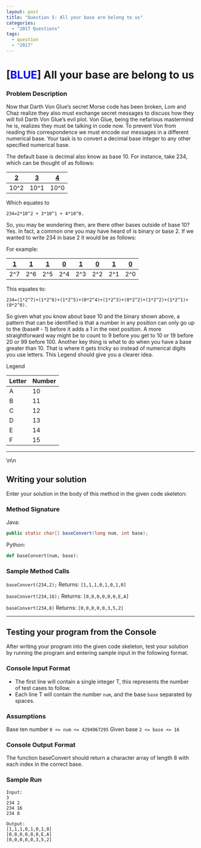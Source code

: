 ```yaml
---
layout: post
title: "Question 5: All your base are belong to us"
categories:
  - "2017 Questions"
tags:
  - question
  - "2017"
---
```


# [<t style="Color: Blue;">BLUE</t>] All your base are belong to us

### Problem Description

Now that Darth Von Glue’s secret Morse code has been broken, Lom and Chaz realize they also must exchange secret messages to discuss how they will foil Darth Von Glue’s evil plot. Von Glue, being the nefarious mastermind he is, realizes they must be talking in code now. To prevent Von from reading this correspondence we must encode our messages in a different numerical base. Your task is to convert a decimal base integer to any other specified numerical base.

The default base is decimal also know as base 10. For instance, take 234, which can be thought of as follows:

| <u>2</u> | <u>3</u> | <u>4</u> |
| -------- | -------- | -------- |
| 10^2     | 10^1     | 10^0     |

Which equates to

```Text
234=2*10^2 + 3*10^1 + 4*10^0.
```

So, you may be wondering then, are there other bases outside of base 10? Yes.  In fact, a common one you may have heard of is binary or base 2. If we wanted to write 234 in base 2 it would be as follows:

For example:

| <u>1</u> | <u>1</u> | <u>1</u> | <u>0</u> | <u>1</u> | <u>0</u> | <u>1</u> | <u>0</u> |
| -------- | -------- | -------- | -------- | -------- | -------- | -------- | -------- |
| 2^7      | 2^6      | 2^5      | 2^4      | 2^3      | 2^2      | 2^1      | 2^0      |

This equates to:

```Text
234=(1*2^7)+(1*2^6)+(1*2^5)+(0*2^4)+(1*2^3)+(0*2^2)+(1*2^2)+(1*2^1)+(0*2^0).
```

So given what you know about base 10 and the binary shown above, a pattern that can be identified is that a number in any position can only go up to the (base# - 1) before it adds a 1 in the next position. A more straightforward way might be to count to 9 before you get to 10 or 19 before 20 or 99 before 100. Another key thing is what to do when you have a base greater than 10. That is where it gets tricky so instead of numerical digits you use letters. This Legend should give you a clearer idea.

Legend

| Letter | Number |
| ------ | ------ |
| A      | 10     |
| B      | 11     |
| C      | 12     |
| D      | 13     |
| E      | 14     |
| F      | 15     |

* * *

<p style="page-break-after:always;"></p>\n\n

## Writing your solution

Enter your solution in the body of this method in the given code skeleton:

### Method Signature

Java:

```Java
public static char[] baseConvert(long num, int base);
```

Python:

```Python
def baseConvert(num, base):
```

### Sample Method Calls

`baseConvert(234,2);`
Returns: `[1,1,1,0,1,0,1,0]`

`baseConvert(234,16);`
Returns: `[0,0,0,0,0,0,E,A]`

`baseConvert(234,8)`
Returns: `[0,0,0,0,0,3,5,2]`

* * *

## Testing your program from the Console

After writing your program into the given code skeleton, test your solution by running the program and entering sample input in the following format.

### Console Input Format

-   The first line will contain a single integer T, this represents the number of test cases to follow.
-   Each line T will contain the number `num`, and the base `base` separated by spaces.

### Assumptions

Base ten number `0 <= num <= 4294967295`
Given base `2 <= base <= 16`

### Console Output Format

The function baseConvert should return a character array of length 8 with each index in the correct base.

### Sample Run

```Text
Input:
3
234 2
234 16
234 8

Output:
[1,1,1,0,1,0,1,0]
[0,0,0,0,0,0,E,A]
[0,0,0,0,0,3,5,2]
```
